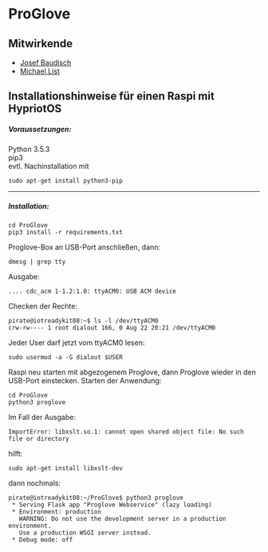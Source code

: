 # ProGlove

## Mitwirkende

- [Josef Baudisch](https://github.com/orgs/protolab-rosenheim/people/joe-baudisch)
- [Michael List](https://github.com/orgs/protolab-rosenheim/people/Michael-List)

## Installationshinweise für einen Raspi mit HypriotOS 

##### Voraussetzungen:

Python 3.5.3   
pip3  
evtl. Nachinstallation mit 

```
sudo apt-get install python3-pip
```
    
---
    
##### Installation:    

```
cd ProGlove
pip3 install -r requirements.txt
```
Proglove-Box an USB-Port anschließen, dann:

```
dmesg | grep tty  
```
Ausgabe:
```
.... cdc_acm 1-1.2:1.0: ttyACM0: USB ACM device
```     
Checken der Rechte:
```   
pirate@iotreadykit08:~$ ls -l /dev/ttyACM0
crw-rw---- 1 root dialout 166, 0 Aug 22 20:21 /dev/ttyACM0
```
Jeder User darf jetzt vom ttyACM0 lesen:
```
sudo usermod -a -G dialout $USER
```    
Raspi neu starten mit abgezogenem Proglove, dann Proglove wieder in den USB-Port einstecken.
Starten der Anwendung:
```
cd ProGlove
python3 proglove
```  
Im Fall der Ausgabe:
```
ImportError: libxslt.so.1: cannot open shared object file: No such file or directory  
```
hilft:
```
sudo apt-get install libxslt-dev
```    
dann nochmals:
```
pirate@iotreadykit08:~/ProGlove$ python3 proglove
 * Serving Flask app "Proglove Webservice" (lazy loading)
 * Environment: production
   WARNING: Do not use the development server in a production environment.
   Use a production WSGI server instead.
 * Debug mode: off
```
